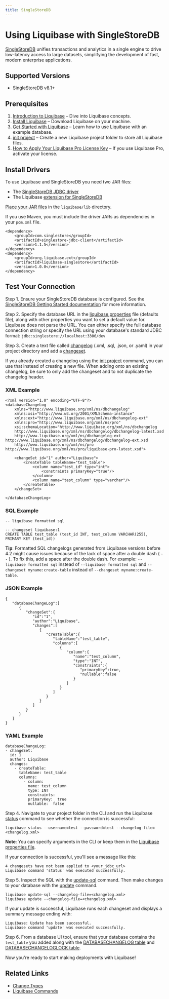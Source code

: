 ```yaml
---
title: SingleStoreDB
---
```


# Using Liquibase with SingleStoreDB
[SingleStoreDB](https://www.singlestore.com/) unifies transactions and analytics in a single engine to drive low-latency access to large datasets, simplifying the development of fast, modern enterprise applications.

## Supported Versions
* SingleStoreDB v8.1+

## Prerequisites
1. [Introduction to Liquibase](https://docs.liquibase.com/concepts/introduction-to-liquibase.html) – Dive into Liquibase concepts.
2. [Install Liquibase](https://docs.liquibase.com/start/install/home.html) – Download Liquibase on your machine.
3. [Get Started with Liquibase](https://docs.liquibase.com/start/home.html) – Learn how to use Liquibase with an example database.
4. [init project](https://docs.liquibase.com/commands/init/project.html) – Create a new Liquibase project folder to store all Liquibase files.
5. [How to Apply Your Liquibase Pro License Key](https://docs.liquibase.com/workflows/liquibase-pro/how-to-apply-your-liquibase-pro-license-key.html) – If you use Liquibase Pro, activate your license.

## Install Drivers
To use Liquibase and SingleStoreDB you need two JAR files:

* The [SingleStoreDB JDBC driver](https://docs.singlestore.com/managed-service/en/developer-resources/connect-with-application-development-tools/connect-with-java-jdbc/the-singlestore-jdbc-driver.html)
* The Liquibase [extension for SingleStoreDB](https://github.com/liquibase/liquibase-singlestore/releases)

[Place your JAR files](https://docs.liquibase.com/workflows/liquibase-community/adding-and-updating-liquibase-drivers.html) in the `liquibase/lib` directory.

If you use Maven, you must include the driver JARs as dependencies in your `pom.xml` file.
    
    <dependency>
        <groupId>com.singlestore</groupId>
        <artifactId>singlestore-jdbc-client</artifactId>
        <version>1.1.5</version>
    </dependency>
    <dependency>
        <groupId>org.liquibase.ext</groupId>
        <artifactId>liquibase-singlestore</artifactId>
        <version>1.0.0</version>
    </dependency>

## Test Your Connection
Step 1. Ensure your SingleStoreDB database is configured. See the [SingleStoreDB Getting Started documentation](https://docs.singlestore.com) for more information.

Step 2. Specify the database URL in the [liquibase.properties](https://docs.liquibase.com/concepts/connections/creating-config-properties.html) file (defaults file), along with other properties you want to set a default value for. Liquibase does not parse the URL. You can either specify the full database connection string or specify the URL using your database's standard JDBC format: `jdbc:singlestore://localhost:3306/dev`

Step 3. Create a text file called [changelog](https://docs.liquibase.com/concepts/changelogs/home.html) (.xml, .sql, .json, or .yaml) in your project directory and add a [changeset](https://docs.liquibase.com/concepts/changelogs/changeset.html).

If you already created a changelog using the [init project](https://docs.liquibase.com/commands/init/project.html) command, you can use that instead of creating a new file. When adding onto an existing changelog, be sure to only add the changeset and to not duplicate the changelog header.

### XML Example
    <?xml version="1.0" encoding="UTF-8"?>
    <databaseChangeLog
        xmlns="http://www.liquibase.org/xml/ns/dbchangelog"
        xmlns:xsi="http://www.w3.org/2001/XMLSchema-instance"
        xmlns:ext="http://www.liquibase.org/xml/ns/dbchangelog-ext"
        xmlns:pro="http://www.liquibase.org/xml/ns/pro"
        xsi:schemaLocation="http://www.liquibase.org/xml/ns/dbchangelog
        http://www.liquibase.org/xml/ns/dbchangelog/dbchangelog-latest.xsd
        http://www.liquibase.org/xml/ns/dbchangelog-ext http://www.liquibase.org/xml/ns/dbchangelog/dbchangelog-ext.xsd
        http://www.liquibase.org/xml/ns/pro http://www.liquibase.org/xml/ns/pro/liquibase-pro-latest.xsd">
    
        <changeSet id="1" author="Liquibase">
            <createTable tableName="test_table">
                <column name="test_id" type="int">
                    <constraints primaryKey="true"/>
                </column>
                <column name="test_column" type="varchar"/>
            </createTable>
        </changeSet>
    
    </databaseChangeLog>

### SQL Example
    -- liquibase formatted sql
    
    -- changeset liquibase:1
    CREATE TABLE test_table (test_id INT, test_column VARCHAR(255), PRIMARY KEY (test_id))

**Tip**: Formatted SQL changelogs generated from Liquibase versions before 4.2 might cause issues because of the lack of space after a double dash ( `--` ). To fix this, add a space after the double dash. For example: `-- liquibase formatted sql` instead of `--liquibase formatted sql` and `-- changeset myname:create-table` instead of `--changeset myname:create-table`.

### JSON Example
    {
       "databaseChangeLog":[
          {
             "changeSet":{
                "id":"1",
                "author":"Liquibase",
                "changes":[
                   {
                      "createTable":{
                         "tableName":"test_table",
                         "columns":[
                            {
                               "column":{
                                  "name":"test_column",
                                  "type":"INT",
                                  "constraints":{
                                     "primaryKey":true,
                                     "nullable":false
                                  }
                               }
                            }
                         ]
                      }
                   }
                ]
             }
          }
       ]
    }

### YAML Example
    databaseChangeLog:
    - changeSet:
      id: 1
      author: Liquibase
      changes:
        - createTable:
          tableName: test_table
          columns:
            - column:
              name: test_column
              type: INT
              constraints:
              primaryKey:  true
              nullable:  false

Step 4. Navigate to your project folder in the CLI and run the Liquibase [status](https://docs.liquibase.com/commands/change-tracking/status.html) command to see whether the connection is successful:

    liquibase status --username=test --password=test --changelog-file=<changelog.xml>

**Note**: You can specify arguments in the CLI or keep them in the [Liquibase properties file](https://docs.liquibase.com/concepts/connections/creating-config-properties.html).

If your connection is successful, you'll see a message like this:

    4 changesets have not been applied to <your_jdbc_url>
    Liquibase command 'status' was executed successfully.

Step 5. Inspect the SQL with the [update-sql](https://docs.liquibase.com/commands/update/update-sql.html) command. Then make changes to your database with the [update](https://docs.liquibase.com/commands/update/update.html) command.

    liquibase update-sql --changelog-file=<changelog.xml>
    liquibase update --changelog-file=<changelog.xml>

If your update is successful, Liquibase runs each changeset and displays a summary message ending with:

    Liquibase: Update has been successful.
    Liquibase command 'update' was executed successfully.

Step 6. From a database UI tool, ensure that your database contains the `test_table` you added along with the [DATABASECHANGELOG table](https://docs.liquibase.com/concepts/tracking-tables/databasechangelog-table.html) and [DATABASECHANGELOGLOCK table](https://docs.liquibase.com/concepts/tracking-tables/databasechangeloglock-table.html).

Now you're ready to start making deployments with Liquibase!

## Related Links
* [Change Types](https://docs.liquibase.com/change-types/home.html)
* [Liquibase Commands](https://docs.liquibase.com/commands/home.html)



